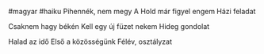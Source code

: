 #magyar #haiku 
Pihennék, nem megy
A Hold már figyel engem
Házi feladat

Csaknem hagy békén
Kell egy új füzet nekem
Hideg gondolat

Halad az idő
Első a közösségünk
Félév, osztályzat
